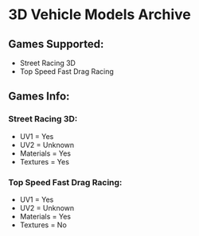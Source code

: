 # 3D Vehicle Models Archive

## Games Supported:
- Street Racing 3D
- Top Speed Fast Drag Racing

## Games Info:

### Street Racing 3D:
- UV1 = Yes
- UV2 = Unknown
- Materials = Yes
- Textures = Yes

### Top Speed Fast Drag Racing:
- UV1 = Yes
- UV2 = Unknown
- Materials = Yes
- Textures = No

